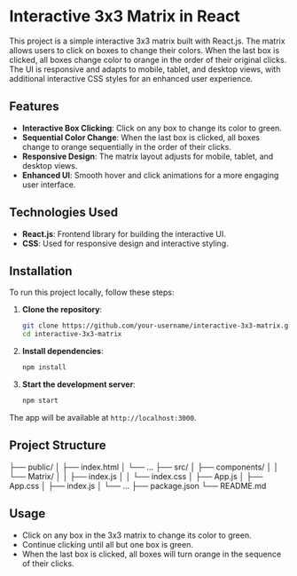 # Interactive 3x3 Matrix in React

This project is a simple interactive 3x3 matrix built with React.js. The matrix allows users to click on boxes to change their colors. When the last box is clicked, all boxes change color to orange in the order of their original clicks. The UI is responsive and adapts to mobile, tablet, and desktop views, with additional interactive CSS styles for an enhanced user experience.

## Features

- **Interactive Box Clicking**: Click on any box to change its color to green.
- **Sequential Color Change**: When the last box is clicked, all boxes change to orange sequentially in the order of their clicks.
- **Responsive Design**: The matrix layout adjusts for mobile, tablet, and desktop views.
- **Enhanced UI**: Smooth hover and click animations for a more engaging user interface.

## Technologies Used

- **React.js**: Frontend library for building the interactive UI.
- **CSS**: Used for responsive design and interactive styling.

## Installation

To run this project locally, follow these steps:

1. **Clone the repository**:
    ```bash
    git clone https://github.com/your-username/interactive-3x3-matrix.git
    cd interactive-3x3-matrix
    ```

2. **Install dependencies**:
    ```bash
    npm install
    ```

3. **Start the development server**:
    ```bash
    npm start
    ```

The app will be available at `http://localhost:3000`.

## Project Structure

├── public/
│   ├── index.html
│   └── ...
├── src/
│   ├── components/
│   │   └── Matrix/
│   │       ├── index.js
│   │       └── index.css
│   ├── App.js
│   ├── App.css
│   ├── index.js
│   └── ...
├── package.json
└── README.md

## Usage
- Click on any box in the 3x3 matrix to change its color to green.
- Continue clicking until all but one box is green.
- When the last box is clicked, all boxes will turn orange in the sequence of their clicks.